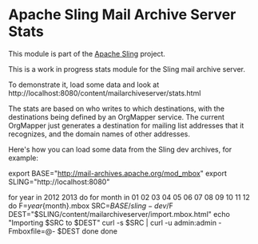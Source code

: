 # Apache Sling Mail Archive Server Stats

This module is part of the [Apache Sling](https://sling.apache.org) project.

This is a work in progress stats module for the Sling mail archive
server.

To demonstrate it, load some data and look at 
http://localhost:8080/content/mailarchiveserver/stats.html

The stats are based on who writes to which destinations, with the
destinations being defined by an OrgMapper service. The current
OrgMapper just generates a destination for mailing list addresses
that it recognizes, and the domain names of other addresses.

Here's how you can load some data from the Sling dev archives,
for example:

export BASE="http://mail-archives.apache.org/mod_mbox"
export SLING="http://localhost:8080"

for year in 2012 2013
do
  for month in 01 02 03 04 05 06 07 08 09 10 11 12
  do
    F=${year}${month}.mbox
    SRC=$BASE/sling-dev/$F
    DEST="$SLING/content/mailarchiveserver/import.mbox.html"
    echo "Importing $SRC to $DEST"
    curl -s $SRC | curl -u admin:admin -Fmboxfile=@- $DEST
  done
done

